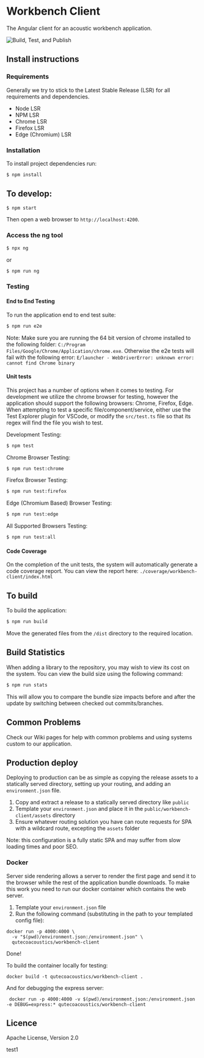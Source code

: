 # Workbench Client

The Angular client for an acoustic workbench application.

![Build, Test, and Publish](https://github.com/QutEcoacoustics/workbench-client/workflows/Build,%20Test,%20and%20Publish/badge.svg)

## Install instructions

### Requirements

Generally we try to stick to the Latest Stable Release (LSR) for all requirements and dependencies.

- Node LSR
- NPM LSR
- Chrome LSR
- Firefox LSR
- Edge (Chromium) LSR

### Installation

To install project dependencies run:

```bash
$ npm install
```

## To develop:

```bash
$ npm start
```

Then open a web browser to `http://localhost:4200`.

### Access the ng tool

```bash
$ npx ng
```

or

```bash
$ npm run ng
```

### Testing

#### End to End Testing

To run the application end to end test suite:

```bash
$ npm run e2e
```

Note: Make sure you are running the 64 bit version of chrome installed to the following folder: `C:/Program Files/Google/Chrome/Application/chrome.exe`. Otherwise the e2e tests will fail with the following error: `E/launcher - WebDriverError: unknown error: cannot find Chrome binary`

#### Unit tests

This project has a number of options when it comes to testing. For development we utilize the chrome browser for testing, however the application should support the following browsers: Chrome, Firefox, Edge. When attempting to test a specific file/component/service, either use the Test Explorer plugin for VSCode, or modify the `src/test.ts` file so that its regex will find the file you wish to test.

Development Testing:

```bash
$ npm test
```

Chrome Browser Testing:

```bash
$ npm run test:chrome
```

Firefox Browser Testing:

```bash
$ npm run test:firefox
```

Edge (Chromium Based) Browser Testing:

```bash
$ npm run test:edge
```

All Supported Browsers Testing:

```bash
$ npm run test:all
```

#### Code Coverage

On the completion of the unit tests, the system will automatically generate a code coverage report. You can view the report here: `./coverage/workbench-client/index.html`

## To build

To build the application:

```bash
$ npm run build
```

Move the generated files from the `/dist` directory to the required location.

## Build Statistics

When adding a library to the repository, you may wish to view its cost on the system. You can view the build size using the following command:

```bash
$ npm run stats
```

This will allow you to compare the bundle size impacts before and after the update by switching between checked out commits/branches.

## Common Problems

Check our Wiki pages for help with common problems and using systems custom to our application.

## Production deploy

Deploying to production can be as simple as copying the release assets to a
statically served directory, setting up your routing, and adding an `environment.json` file.

1. Copy and extract a release to a statically served directory like `public`
2. Template your `environment.json` and place it in the `public/workbench-client/assets` directory
3. Ensure whatever routing solution you have can route requests for SPA with a wildcard route, excepting the `assets` folder

Note: this configuration is a fully static SPA and may suffer from slow loading
times and poor SEO.

### Docker

Server side rendering allows a server to render the first page and send it to
the browser while the rest of the application bundle downloads. To make this work
you need to run our docker container which contains the web server.

1. Template your `environment.json` file
2. Run the following command (substituting in the path to your templated config file):

```
docker run -p 4000:4000 \
  -v "$(pwd)/environment.json:/environment.json" \
  qutecoacoustics/workbench-client
```

Done!

To build the container locally for testing:

```
docker build -t qutecoacoustics/workbench-client .
```

And for debugging the express server:

```
 docker run -p 4000:4000 -v $(pwd)/environment.json:/environment.json -e DEBUG=express:* qutecoacoustics/workbench-client
```

## Licence

Apache License, Version 2.0

test1